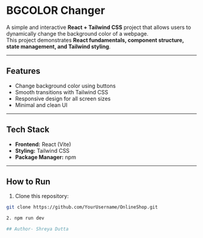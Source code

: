 #  BGCOLOR Changer

A simple and interactive **React + Tailwind CSS** project that allows users to dynamically change the background color of a webpage.  
This project demonstrates **React fundamentals, component structure, state management, and Tailwind styling**.

---

##  Features
- Change background color using buttons  
- Smooth transitions with Tailwind CSS  
- Responsive design for all screen sizes  
- Minimal and clean UI  

---

##  Tech Stack
- **Frontend:** React (Vite)  
- **Styling:** Tailwind CSS  
- **Package Manager:** npm  

---

##  How to Run
1. Clone this repository:
```bash
git clone https://github.com/YourUsername/OnlineShop.git

2. npm run dev

## Author- Shreya Dutta